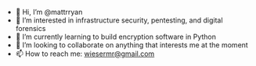 - 👋 Hi, I’m @mattrryan
- 👀 I’m interested in infrastructure security, pentesting, and digital forensics
- 🌱 I’m currently learning to build encryption software in Python
- 💞️ I’m looking to collaborate on anything that interests me at the moment
- 📫 How to reach me: wiesermr@gmail.com 

<!---
mattrryan/mattrryan is a ✨ special ✨ repository because its `README.md` (this file) appears on your GitHub profile.
You can click the Preview link to take a look at your changes.
--->
